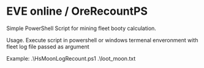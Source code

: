 # EVE online / OreRecountPS

Simple PowerShell Script for mining fleet booty calculation.

Usage. Execute script in powershell or windows termenal enveronment with fleet log file passed as argument

Example:   .\HsMoonLogRecount.ps1 .\loot_moon.txt
